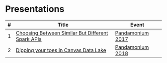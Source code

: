 # Presentations

| # | Title | Event |
|---|-------|-------|
| 1 | [Choosing Between Similar But Different Spark APIs](https://rawgit.com/aa8y/presentations/master/pandamonium-2017/index.html) | [Pandamonium 2017](https://pandamonium2017.sched.com/) |
| 2 | [Dipping your toes in Canvas Data Lake](https://cdn.rawgit.com/aa8y/presentations/master/pandamonium-2018/index.html) | [Pandamonium 2018](https://pandamonium2018.sched.com/) |
